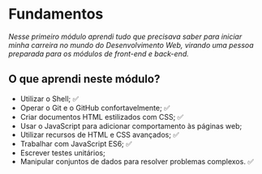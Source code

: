 # Fundamentos

_Nesse primeiro módulo aprendi tudo que precisava saber para iniciar minha carreira no mundo do Desenvolvimento Web, virando uma pessoa preparada para os módulos de front-end e back-end._

## O que aprendi neste módulo?

- Utilizar o Shell; ✅
- Operar o Git e o GitHub confortavelmente; ✅
- Criar documentos HTML estilizados com CSS; ✅
- Usar o JavaScript para adicionar comportamento às páginas web;
- Utilizar recursos de HTML e CSS avançados; ✅
- Trabalhar com JavaScript ES6; ✅
- Escrever testes unitários;
- Manipular conjuntos de dados para resolver problemas complexos. ✅

